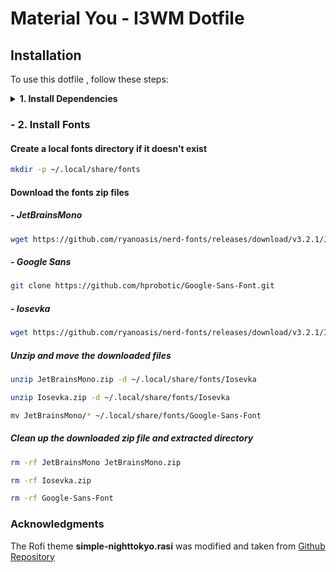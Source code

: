 # Material You - I3WM Dotfile

## Installation

To use this dotfile , follow these steps:

<details> 
<summary><b>1. Install Dependencies</b></summary>

#### Install Dependencies - Packages

To install the required packages on different Linux distributions, use the following commands:

##### - Debian/Ubuntu-based:
```bash
sudo apt update && sudo apt install git unzip zip picom rofi bluez polybar thunar xclip feh -y
```
##### - Arch/Manjaro
```bash
sudo pacman -S git unzip zip picom rofi bluez polybar thunar xclip feh --noconfirm
```
##### - Fedora
```bash
sudo dnf install git unzip zip picom rofi bluez polybar thunar xclip feh -y
```
##### - OpenSUSE
```bash
sudo zypper install git unzip zip picom rofi bluez polybar thunar xclip feh -y
```
</details>

### - 2. Install Fonts

#### Create a local fonts directory if it doesn't exist
```bash
mkdir -p ~/.local/share/fonts
```

#### Download the fonts zip files
##### - JetBrainsMono
```bash
wget https://github.com/ryanoasis/nerd-fonts/releases/download/v3.2.1/JetBrainsMono.zip
```
##### - Google Sans
```bash
git clone https://github.com/hprobotic/Google-Sans-Font.git
```
##### - Iosevka
```bash
wget https://github.com/ryanoasis/nerd-fonts/releases/download/v3.2.1/Iosevka.zip
```

##### Unzip and move the downloaded files
```bash
unzip JetBrainsMono.zip -d ~/.local/share/fonts/Iosevka
```
```bash
unzip Iosevka.zip -d ~/.local/share/fonts/Iosevka
```
```bash
mv JetBrainsMono/* ~/.local/share/fonts/Google-Sans-Font
```

##### Clean up the downloaded zip file and extracted directory
```bash
rm -rf JetBrainsMono JetBrainsMono.zip
```
```bash
rm -rf Iosevka.zip
```
```bash
rm -rf Google-Sans-Font
```

### Acknowledgments
The Rofi theme **simple-nighttokyo.rasi** was modified and taken from [Github Repository](https://github.com/newmanls/rofi-themes-collection)

